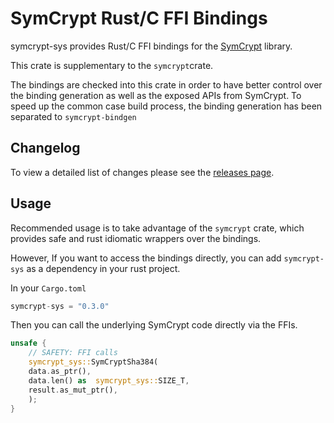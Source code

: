 # SymCrypt Rust/C FFI Bindings
symcrypt-sys provides Rust/C FFI bindings for the [SymCrypt](https://github.com/microsoft/SymCrypt) library. 

This crate is supplementary to the `symcrypt`crate.

The bindings are checked into this crate in order to have better control over the binding generation as well as the exposed APIs from SymCrypt. To speed up the common case build process, the binding generation has been separated to `symcrypt-bindgen`

## Changelog

To view a detailed list of changes please see the [releases page](https://github.com/microsoft/rust-symcrypt/releases/).


## Usage 

Recommended usage is to take advantage of the `symcrypt` crate, which provides safe and rust idiomatic wrappers over the bindings.

However, If you want to access the bindings directly, you can add `symcrypt-sys` as a dependency in your rust project.

In your `Cargo.toml`
```Rust
symcrypt-sys = "0.3.0"
```
Then you can call the underlying SymCrypt code directly via the FFIs.
```Rust
unsafe {
    // SAFETY: FFI calls
	symcrypt_sys::SymCryptSha384(
	data.as_ptr(),
	data.len() as  symcrypt_sys::SIZE_T,
	result.as_mut_ptr(),
	);
}
```